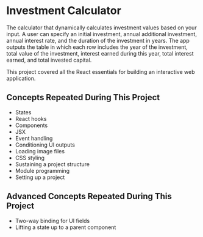 # Investment Calculator

The calculator that dynamically calculates investment values based on your input. A user can specify an initial investment, annual additional investment, annual interest rate, and the duration of the investment in years. The app outputs the table in which each row includes the year of the investment, total value of the investment, interest earned during this year, total interest earned, and total invested capital.

This project covered all the React essentials for building an interactive web application.

## Concepts Repeated During This Project

- States
- React hooks
- Components
- JSX
- Event handling
- Conditioning UI outputs
- Loading image files
- CSS styling
- Sustaining a project structure
- Module programming
- Setting up a project

## Advanced Concepts Repeated During This Project

- Two-way binding for UI fields
- Lifting a state up to a parent component
